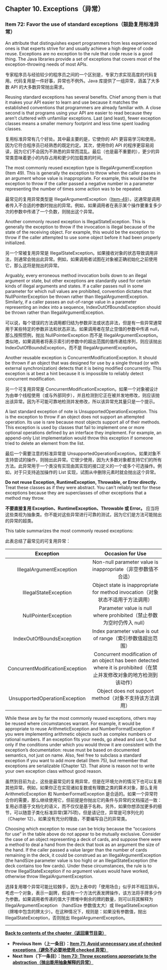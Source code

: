 ## Chapter 10. Exceptions（异常）

### Item 72: Favor the use of standard exceptions（鼓励复用标准异常）

An attribute that distinguishes expert programmers from less experienced ones is that experts strive for and usually achieve a high degree of code reuse. Exceptions are no exception to the rule that code reuse is a good thing. The Java libraries provide a set of exceptions that covers most of the exception-throwing needs of most APIs.

专家程序员与经验较少的程序员之间的一个区别是，专家力求实现高度的代码复用。代码复用是一件好事，异常也不例外。Java 库提供了一组异常，涵盖了大多数 API 的大多数异常抛出需求。

Reusing standard exceptions has several benefits. Chief among them is that it makes your API easier to learn and use because it matches the established conventions that programmers are already familiar with. A close second is that programs using your API are easier to read because they aren’t cluttered with unfamiliar exceptions. Last (and least), fewer exception classes means a smaller memory footprint and less time spent loading classes.

复用标准异常有几个好处。其中最主要的是，它使你的 API 更容易学习和使用，因为它符合程序员已经熟悉的既定约定。其次，使用你的 API 的程序更容易阅读，因为它们不会因为不熟悉的异常而混乱。最后（也是最不重要的），更少的异常类意味着更小的内存占用和更少的加载类的时间。

The most commonly reused exception type is IllegalArgumentException (Item 49). This is generally the exception to throw when the caller passes in an argument whose value is inappropriate. For example, this would be the exception to throw if the caller passed a negative number in a parameter representing the number of times some action was to be repeated.

最常见的复用异常类型是 IllegalArgumentException（[Item-49](../Chapter-8/Chapter-8-Item-49-Check-parameters-for-validity.md)）。这通常是调用者传入不合适的参数时抛出的异常。例如，如果调用者在表示某个操作要重复多少次的参数中传递了一个负数，则抛出这个异常。

Another commonly reused exception is IllegalStateException. This is generally the exception to throw if the invocation is illegal because of the state of the receiving object. For example, this would be the exception to throw if the caller attempted to use some object before it had been properly initialized.

另一个常被复用异常是 IllegalStateException。如果接收对象的状态导致调用非法，则通常会抛出此异常。例如，如果调用者试图在对象被正确初始化之前使用它，那么这将是抛出的异常。

Arguably, every erroneous method invocation boils down to an illegal argument or state, but other exceptions are standardly used for certain kinds of illegal arguments and states. If a caller passes null in some parameter for which null values are prohibited, convention dictates that NullPointerException be thrown rather than IllegalArgumentException. Similarly, if a caller passes an out-of-range value in a parameter representing an index into a sequence, IndexOutOfBoundsException should be thrown rather than IllegalArgumentException.

可以说，每个错误的方法调用都归结为参数非法或状态非法，但是有一些异常通常用于某些特定的参数非法和状态非法。如果调用者在禁止空值的参数中传递 null，那么按照惯例，抛出 NullPointerException 而不是 IllegalArgumentException。类似地，如果调用者将表示索引的参数中的超出范围的值传递给序列，则应该抛出 IndexOutOfBoundsException，而不是 IllegalArgumentException。

Another reusable exception is ConcurrentModificationException. It should be thrown if an object that was designed for use by a single thread (or with external synchronization) detects that it is being modified concurrently. This exception is at best a hint because it is impossible to reliably detect concurrent modification.

另一个可复用异常是 ConcurrentModificationException。如果一个对象被设计为由单个线程使用（或与外部同步），并且检测到它正在被并发地修改，则应该抛出该异常。因为不可能可靠地检测并发修改，所以该异常充其量只是一个提示。

A last standard exception of note is UnsupportedOperationException. This is the exception to throw if an object does not support an attempted operation. Its use is rare because most objects support all of their methods. This exception is used by classes that fail to implement one or more optional operations defined by an interface they implement. For example, an append-only List implementation would throw this exception if someone tried to delete an element from the list.

最后一个需要注意的标准异常是 UnsupportedOperationException。如果对象不支持尝试的操作，则抛出此异常。它很少使用，因为大多数对象都支持它们的所有方法。此异常用于一个类没有实现由其实现的接口定义的一个或多个可选操作。例如，对于只支持追加操作的 List 实现，试图从中删除元素时就会抛出这个异常。

**Do not reuse Exception, RuntimeException, Throwable, or Error directly.** Treat these classes as if they were abstract. You can't reliably test for these exceptions because they are superclasses of other exceptions that a method may throw.

**不要直接复用 Exception、RuntimeException、Throwable 或 Error。** 应当将这些类视为抽象类。你不能对这些异常进行可靠的测试，因为它们是方法可能抛出的异常的超类。

This table summarizes the most commonly reused exceptions:

此表总结了最常见的可复用异常：


|    Exception    |       Occasion for Use       |
|:-------:|:-------:|
|   IllegalArgumentException  |     Non-null parameter value is inappropriate（非空参数值不合适）    |
|   IllegalStateException  |     Object state is inappropriate for method invocation（对象状态不适用于方法调用）    |
|   NullPointerException  |     Parameter value is null where prohibited（禁止参数为空时仍传入 null）    |
|   IndexOutOfBoundsException  |     Index parameter value is out of range（索引参数值超出范围）    |
|   ConcurrentModificationException  |     Concurrent modification of an object has been detected where it is prohibited（在禁止并发修改对象的地方检测到该动作）    |
|   UnsupportedOperationException  |     Object does not support method（对象不支持该方法调用）    |

While these are by far the most commonly reused exceptions, others may be reused where circumstances warrant. For example, it would be appropriate to reuse ArithmeticException and NumberFormatException if you were implementing arithmetic objects such as complex numbers or rational numbers. If an exception fits your needs, go ahead and use it, but only if the conditions under which you would throw it are consistent with the exception’s documentation: reuse must be based on documented semantics, not just on name. Also, feel free to subclass a standard exception if you want to add more detail (Item 75), but remember that exceptions are serializable (Chapter 12). That alone is reason not to write your own exception class without good reason.

虽然到目前为止，这些是最常见的复用异常，但是在环境允许的情况下也可以复用其他异常。例如，如果你正在实现诸如复数或有理数之类的算术对象，那么复用 ArithmeticException 和 NumberFormatException 是合适的。如果一个异常符合你的需要，那么继续使用它，但前提是你抛出它的条件与异常的文档描述一致：复用必须基于文档化的语义，而不仅仅是基于名称。另外，如果你想添加更多的细节，可以随意子类化标准异常(第75项)，但是请记住，异常是可序列化的（Chapter 12）。如果没有充分的理由，不要编写自己的异常类。

Choosing which exception to reuse can be tricky because the “occasions for use” in the table above do not appear to be mutually exclusive. Consider the case of an object representing a deck of cards, and suppose there were a method to deal a hand from the deck that took as an argument the size of the hand. If the caller passed a value larger than the number of cards remaining in the deck, it could be construed as an IllegalArgumentException (the handSize parameter value is too high) or an IllegalStateException (the deck contains too few cards). Under these circumstances, the rule is to throw IllegalStateException if no argument values would have worked, otherwise throw IllegalArgumentException.

选择复用哪个异常可能比较棘手，因为上表中的「使用场合」似乎并不相互排斥。考虑一个对象，表示一副牌，假设有一个方法代表发牌操作，该方法将手牌多少作为参数。如果调用者传递的值大于牌堆中剩余的牌的数量，则可以将其解释为 IllegalArgumentException （handSize 参数值太大）或 IllegalStateException（牌堆中包含的牌太少）。在这种情况下，规则是：如果没有参数值，抛出 IllegalStateException，否则抛出 IllegalArgumentException。

---
**[Back to contents of the chapter（返回章节目录）](../Chapter-10/Chapter-10-Introduction.md)**
- **Previous Item（上一条目）：[Item 71: Avoid unnecessary use of checked exceptions（避免不必要地使用 checked 异常）](../Chapter-10/Chapter-10-Item-71-Avoid-unnecessary-use-of-checked-exceptions.md)**
- **Next Item（下一条目）：[Item 73: Throw exceptions appropriate to the abstraction（抛出能用抽象解释的异常）](../Chapter-10/Chapter-10-Item-73-Throw-exceptions-appropriate-to-the-abstraction.md)**
